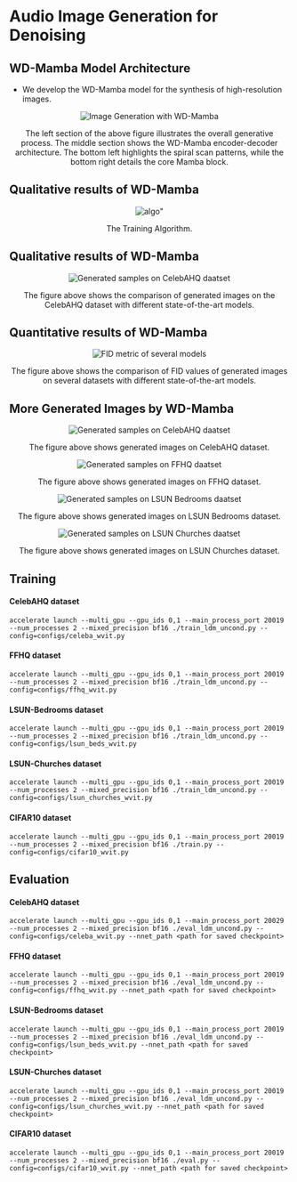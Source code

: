 # Audio Image Generation for Denoising

## WD-Mamba Model Architecture

- We develop the WD-Mamba model for the synthesis of high-resolution images. 

<div align="center">
    <img src="WD-Mamba.png" alt="Image Generation with WD-Mamba ">
    <p>The left section of the above figure illustrates the overall generative process. The middle section shows the WD-Mamba encoder-decoder architecture. The bottom left highlights the spiral scan patterns, while the bottom right details the core Mamba block.</p>
</div>

## Qualitative results of WD-Mamba

<div align="center">
    <img src="algo.png" alt=algo">
    <p>The Training Algorithm.</p>
</div>

## Qualitative results of WD-Mamba

<div align="center">
    <img src="celeba_comparison.png" alt="Generated samples on CelebAHQ daatset">
    <p>The figure above shows the comparison of generated images on the CelebAHQ dataset with different state-of-the-art models.</p>
</div>

## Quantitative results of WD-Mamba

<div align="center">
    <img src="re.png" alt="FID metric of several models">
    <p>The figure above shows the comparison of FID values of generated images on several datasets with different state-of-the-art models.</p>
</div>

## More Generated Images by WD-Mamba

<div align="center">
    <img src="celebahq.png" alt="Generated samples on CelebAHQ daatset">
    <p>The figure above shows generated images on CelebAHQ dataset.</p>
</div>

<div align="center">
    <img src="ffhq.png" alt="Generated samples on FFHQ daatset">
    <p>The figure above shows generated images on FFHQ dataset.</p>
</div>

<div align="center">
    <img src="lsun_beds.png" alt="Generated samples on LSUN Bedrooms daatset">
    <p>The figure above shows generated images on LSUN Bedrooms dataset.</p>
</div>

<div align="center">
    <img src="lsun_churches.png" alt="Generated samples on LSUN Churches daatset">
    <p>The figure above shows generated images on LSUN Churches dataset.</p>
</div>

## Training

#### CelebAHQ dataset
```shell script
accelerate launch --multi_gpu --gpu_ids 0,1 --main_process_port 20019 --num_processes 2 --mixed_precision bf16 ./train_ldm_uncond.py --config=configs/celeba_wvit.py
```

#### FFHQ dataset
```shell script
accelerate launch --multi_gpu --gpu_ids 0,1 --main_process_port 20019 --num_processes 2 --mixed_precision bf16 ./train_ldm_uncond.py --config=configs/ffhq_wvit.py
```
#### LSUN-Bedrooms dataset
```shell script
accelerate launch --multi_gpu --gpu_ids 0,1 --main_process_port 20019 --num_processes 2 --mixed_precision bf16 ./train_ldm_uncond.py --config=configs/lsun_beds_wvit.py
```

#### LSUN-Churches dataset
```shell script
accelerate launch --multi_gpu --gpu_ids 0,1 --main_process_port 20019 --num_processes 2 --mixed_precision bf16 ./train_ldm_uncond.py --config=configs/lsun_churches_wvit.py
```

#### CIFAR10 dataset
```shell script
accelerate launch --multi_gpu --gpu_ids 0,1 --main_process_port 20019 --num_processes 2 --mixed_precision bf16 ./train.py --config=configs/cifar10_wvit.py
```

## Evaluation

#### CelebAHQ dataset
```shell script
accelerate launch --multi_gpu --gpu_ids 0,1 --main_process_port 20029 --num_processes 2 --mixed_precision bf16 ./eval_ldm_uncond.py --config=configs/celeba_wvit.py --nnet_path <path for saved checkpoint>
```

#### FFHQ dataset
```shell script
accelerate launch --multi_gpu --gpu_ids 0,1 --main_process_port 20019 --num_processes 2 --mixed_precision bf16 ./eval_ldm_uncond.py --config=configs/ffhq_wvit.py --nnet_path <path for saved checkpoint>
```
#### LSUN-Bedrooms dataset
```shell script
accelerate launch --multi_gpu --gpu_ids 0,1 --main_process_port 20019 --num_processes 2 --mixed_precision bf16 ./eval_ldm_uncond.py --config=configs/lsun_beds_wvit.py --nnet_path <path for saved checkpoint>
```

#### LSUN-Churches dataset
```shell script
accelerate launch --multi_gpu --gpu_ids 0,1 --main_process_port 20019 --num_processes 2 --mixed_precision bf16 ./eval_ldm_uncond.py --config=configs/lsun_churches_wvit.py --nnet_path <path for saved checkpoint>
```

#### CIFAR10 dataset
```shell script
accelerate launch --multi_gpu --gpu_ids 0,1 --main_process_port 20019 --num_processes 2 --mixed_precision bf16 ./eval.py --config=configs/cifar10_wvit.py --nnet_path <path for saved checkpoint>
```

